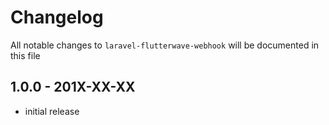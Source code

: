 # Changelog

All notable changes to `laravel-flutterwave-webhook` will be documented in this file

## 1.0.0 - 201X-XX-XX

- initial release
